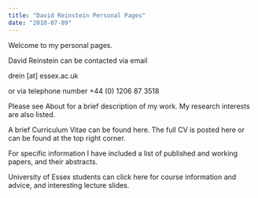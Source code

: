```yaml
---
title: "David Reinstein Personal Pages"
date: "2010-07-09"
---
```


Welcome to my personal pages.

David Reinstein can be contacted via email

drein \[at\] essex.ac.uk

or via telephone number +44 (0) 1206 87 3518

Please see About for a brief description of my work. My research interests are also listed.

A brief Curriculum Vitae can be found here. The full CV is posted here or can be found at the top right corner.

For specific information I have included a list of published and working papers, and their abstracts.

University of Essex students can click here for course information and advice, and interesting lecture slides.
